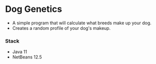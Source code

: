 # Dog Genetics
- A simple program that will calculate what breeds make up your dog.
- Creates a random profile of your dog's makeup.


### Stack
- Java 11
- NetBeans 12.5


